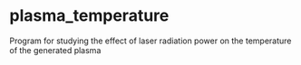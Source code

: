 # plasma_temperature
Program for studying the effect of laser radiation power on the temperature of the generated plasma
